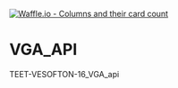 [![Waffle.io - Columns and their card count](https://badge.waffle.io/MennoFJ/VGA_application.svg?columns=all)](https://waffle.io/MennoFJ/VGA_application)
# VGA_API
TEET-VESOFTON-16_VGA_api
